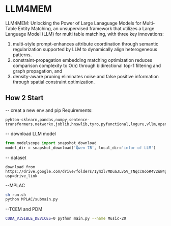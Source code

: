
# LLM4MEM

LLM4MEM: Unlocking the Power of Large Lanaguage Models for Multi-Table Entity Matching, an unsupervised framework that utilizes a Large Language Model (LLM) for multi table matching, with three key innovations: 
1) multi-style prompt-enhances attribute coordination through semantic regularization supported by LLM to dynamically align heterogeneous patterns.
2) constraint-propagation embedding matching optimization reduces comparison complexity to O(n) through bidirectional top-1 filtering and graph propagation, and 
3) density-aware pruning eliminates noise and false positive information through spatial constraint optimization.

## How 2 Start
--
creat a new env and pip Requirements:
```
pyhton-sklearn,pandas,numpy,sentence-transformers,networkx,joblib,hnswlib,tyro,pyfunctional,loguru,vllm,openAI,modelscope
```

-- download LLM model
```py
from modelscope import snapshot_download
model_dir = snapshot_download('Qwen-7B', local_dir='infor of LLM')
```
-- dataset
```
download from
https://drive.google.com/drive/folders/1ymzl7MDuaJLv5V_TNqcc8ooR4V2uW4g1?usp=drive_link
```
--MPLAC
```sh
sh run.sh
python MPLAC/submain.py
```
--TCEM and PDM
```bash
CUDA_VISIBLE_DEVICES=0 python main.py --name Music-20
```

